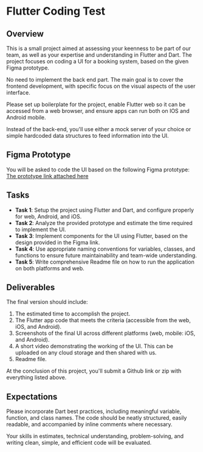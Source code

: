 # Flutter Coding Test

## Overview

This is a small project aimed at assessing your keenness to be part of our team, as well as your expertise and understanding in Flutter and Dart. The project focuses on coding a UI for a booking system, based on the given Figma prototype.

No need to implement the back end part. The main goal is to cover the frontend development, with specific focus on the visual aspects of the user interface.

Please set up boilerplate for the project, enable Flutter web so it can be accessed from a web browser, and ensure apps can run both on IOS and Android mobile.

Instead of the back-end, you'll use either a mock server of your choice or simple hardcoded data structures to feed information into the UI.

## Figma Prototype

You will be asked to code the UI based on the following Figma prototype: [The prototype link attached here](https://www.figma.com/file/72oA2Ve9SgvnxX2RPGrS1q/%5BHalmet%5D-Admin-Website---Exte[…]=design&node-id=3449%3A182963&mode=design&t=qCy3MUoNYFU3WQQV-1)

## Tasks

- **Task 1**: Setup the project using Flutter and Dart, and configure properly for web, Android, and iOS.
- **Task 2**: Analyze the provided prototype and estimate the time required to implement the UI.
- **Task 3**: Implement components for the UI using Flutter, based on the design provided in the Figma link.
- **Task 4**: Use appropriate naming conventions for variables, classes, and functions to ensure future maintainability and team-wide understanding.
- **Task 5**: Write comprehensive Readme file on how to run the application on both platforms and web.

## Deliverables 

The final version should include: 

1. The estimated time to accomplish the project.
2. The Flutter app code that meets the criteria (accessible from the web, iOS, and Android).
3. Screenshots of the final UI across different platforms (web, mobile: iOS, and Android).
4. A short video demonstrating the working of the UI. This can be uploaded on any cloud storage and then shared with us.
5. Readme file.

At the conclusion of this project, you'll submit a Github link or zip with everything listed above.

## Expectations

Please incorporate Dart best practices, including meaningful variable, function, and class names. The code should be neatly structured, easily readable, and accompanied by inline comments where necessary.

Your skills in estimates, technical understanding, problem-solving, and writing clean, simple, and efficient code will be evaluated.
